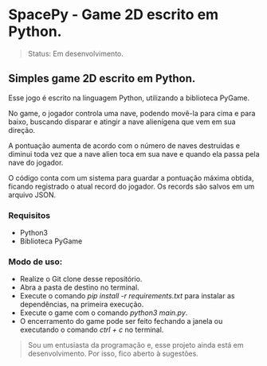 # SpacePy - Game 2D escrito em Python.

> Status: Em desenvolvimento. 

## Simples game 2D escrito em Python.
Esse jogo é escrito na linguagem Python, utilizando a biblioteca PyGame.

No game, o jogador controla uma nave, podendo movê-la para cima e para baixo, buscando disparar e atingir a nave alienígena que vem em sua direção.

A pontuação aumenta de acordo com o número de naves destruídas e diminui toda vez que a nave alien toca em sua nave e quando ela passa pela nave do jogador.

O código conta com um sistema para guardar a pontuação máxima obtida, ficando registrado o atual record do jogador. Os records são salvos em um arquivo JSON.

### Requisitos
+ Python3
+ Biblioteca PyGame

### Modo de uso:
+ Realize o Git clone desse repositório.
+ Abra a pasta de destino no terminal.
+ Execute o comando *pip install -r requirements.txt* para instalar as dependências, na primeira execução.
+ Execute o game com o comando *python3 main.py*.
+ O encerramento do game pode ser feito fechando a janela ou executando o comando *ctrl + c* no terminal.

>Sou um entusiasta da programação e, esse projeto ainda está em desenvolvimento. Por isso, fico aberto à sugestões.